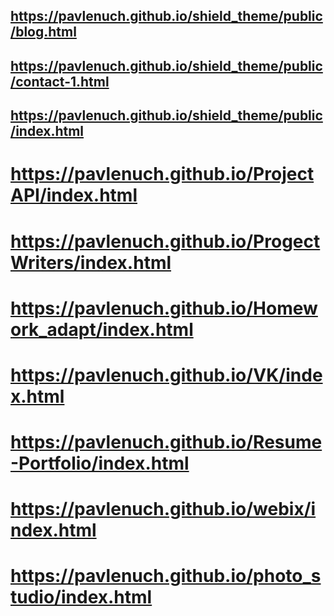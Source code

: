 ## https://pavlenuch.github.io/shield_theme/public/blog.html
## https://pavlenuch.github.io/shield_theme/public/contact-1.html
## https://pavlenuch.github.io/shield_theme/public/index.html
# https://pavlenuch.github.io/ProjectAPI/index.html
# https://pavlenuch.github.io/ProgectWriters/index.html
# https://pavlenuch.github.io/Homework_adapt/index.html
# https://pavlenuch.github.io/VK/index.html
# https://pavlenuch.github.io/Resume-Portfolio/index.html
# https://pavlenuch.github.io/webix/index.html
# https://pavlenuch.github.io/photo_studio/index.html
